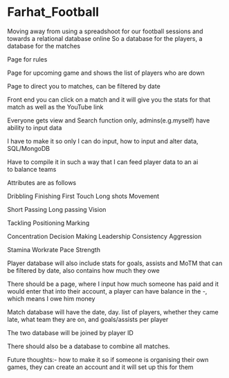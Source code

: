 # Farhat_Football

Moving away from using a spreadshoot for our football sessions and towards a relational database online
So a database for the players, a database for the matches

Page for rules

Page for upcoming game and shows the list of players who are down

Page to direct you to matches, can be filtered by date

Front end you can click on a match and it will give you the stats for that match as well as the YouTube link

Everyone gets view and Search function only, admins(e.g.myself) have ability to input data

I have to make it so only I can do input, how to input and alter data, SQL/MongoDB

Have to compile it in such a way that I can feed player data to an ai to balance teams

Attributes are as follows

Dribbling Finishing First Touch Long shots Movement

Short Passing Long passing Vision

Tackling Positioning Marking

Concentration Decision Making Leadership Consistency Aggression

Stamina Workrate Pace Strength

Player database will also include stats for goals, assists and MoTM that can be filtered by date, also contains how much they owe

There should be a page, where I input how much someone has paid and it would enter that into their account, a player can have balance in the -, which means I owe him money

Match database will have the date, day. list of players, whether they came late, what team they are on, and goals/assists per player

The two database will be joined by player ID

There should also be a database to combine all matches.

Future thoughts:- how to make it so if someone is organising their own games, they can create an account and it will set up this for them
